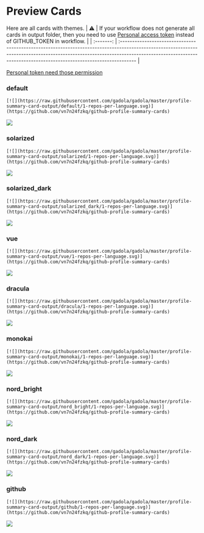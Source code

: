 
# Preview Cards

Here are all cards with themes.
| :warning: | If your workflow does not generate all cards in output folder, then you need to use [Personal access token](https://docs.github.com/en/actions/configuring-and-managing-workflows/creating-and-storing-encrypted-secrets) instead of GITHUB_TOKEN in workflow. |
| :-------: | :------------------------------------------------------------------------------------------------------------------------------------------------------------------------------------------------------------------------------------------------ |

[Personal token need those permission](https://github.com/vn7n24fzkq/github-profile-summary-cards/wiki/Personal-access-token-permissions)


### default


```
[![](https://raw.githubusercontent.com/gadola/gadola/master/profile-summary-card-output/default/1-repos-per-language.svg)](https://github.com/vn7n24fzkq/github-profile-summary-cards)
```
![](https://raw.githubusercontent.com/gadola/gadola/master/profile-summary-card-output/default/1-repos-per-language.svg)


### solarized


```
[![](https://raw.githubusercontent.com/gadola/gadola/master/profile-summary-card-output/solarized/1-repos-per-language.svg)](https://github.com/vn7n24fzkq/github-profile-summary-cards)
```
![](https://raw.githubusercontent.com/gadola/gadola/master/profile-summary-card-output/solarized/1-repos-per-language.svg)


### solarized_dark


```
[![](https://raw.githubusercontent.com/gadola/gadola/master/profile-summary-card-output/solarized_dark/1-repos-per-language.svg)](https://github.com/vn7n24fzkq/github-profile-summary-cards)
```
![](https://raw.githubusercontent.com/gadola/gadola/master/profile-summary-card-output/solarized_dark/1-repos-per-language.svg)


### vue


```
[![](https://raw.githubusercontent.com/gadola/gadola/master/profile-summary-card-output/vue/1-repos-per-language.svg)](https://github.com/vn7n24fzkq/github-profile-summary-cards)
```
![](https://raw.githubusercontent.com/gadola/gadola/master/profile-summary-card-output/vue/1-repos-per-language.svg)


### dracula


```
[![](https://raw.githubusercontent.com/gadola/gadola/master/profile-summary-card-output/dracula/1-repos-per-language.svg)](https://github.com/vn7n24fzkq/github-profile-summary-cards)
```
![](https://raw.githubusercontent.com/gadola/gadola/master/profile-summary-card-output/dracula/1-repos-per-language.svg)


### monokai


```
[![](https://raw.githubusercontent.com/gadola/gadola/master/profile-summary-card-output/monokai/1-repos-per-language.svg)](https://github.com/vn7n24fzkq/github-profile-summary-cards)
```
![](https://raw.githubusercontent.com/gadola/gadola/master/profile-summary-card-output/monokai/1-repos-per-language.svg)


### nord_bright


```
[![](https://raw.githubusercontent.com/gadola/gadola/master/profile-summary-card-output/nord_bright/1-repos-per-language.svg)](https://github.com/vn7n24fzkq/github-profile-summary-cards)
```
![](https://raw.githubusercontent.com/gadola/gadola/master/profile-summary-card-output/nord_bright/1-repos-per-language.svg)


### nord_dark


```
[![](https://raw.githubusercontent.com/gadola/gadola/master/profile-summary-card-output/nord_dark/1-repos-per-language.svg)](https://github.com/vn7n24fzkq/github-profile-summary-cards)
```
![](https://raw.githubusercontent.com/gadola/gadola/master/profile-summary-card-output/nord_dark/1-repos-per-language.svg)


### github


```
[![](https://raw.githubusercontent.com/gadola/gadola/master/profile-summary-card-output/github/1-repos-per-language.svg)](https://github.com/vn7n24fzkq/github-profile-summary-cards)
```
![](https://raw.githubusercontent.com/gadola/gadola/master/profile-summary-card-output/github/1-repos-per-language.svg)

